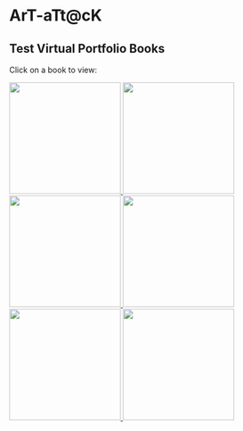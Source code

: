 # ArT-aTt@cK

## Test Virtual Portfolio Books

Click on a book to view:

<p float="left">
    <a href="https://shellywell123.github.io/The-Shenanigans-of-Shellywell123/shenanigan/Test%20Book/index.html">
        <img src="https://shellywell123.github.io/The-Shenanigans-of-Shellywell123/shenanigan/sketchbooks/Covers/Unit-1A.jpg" width="200" />
    </a>
    <a href="https://shellywell123.github.io/The-Shenanigans-of-Shellywell123/shenanigan/Test%20Book/index.html">
        <img src="https://shellywell123.github.io/The-Shenanigans-of-Shellywell123/shenanigan/sketchbooks/Covers/Unit-1B.jpg" width="200" />
    </a>
    <a href="https://shellywell123.github.io/The-Shenanigans-of-Shellywell123/shenanigan/Test%20Book/index.html">
        <img src="https://shellywell123.github.io/The-Shenanigans-of-Shellywell123/shenanigan/sketchbooks/Covers/Unit-2.jpg" width="200" />
    </a>
    <a href="https://shellywell123.github.io/The-Shenanigans-of-Shellywell123/shenanigan/Test%20Book/index.html">
        <img src="https://shellywell123.github.io/The-Shenanigans-of-Shellywell123/shenanigan/sketchbooks/Covers/Unit-4.jpg" width="200" />
    </a>
    <a href="https://shellywell123.github.io/The-Shenanigans-of-Shellywell123/shenanigan/Test%20Book/index.html">
        <img src="https://shellywell123.github.io/The-Shenanigans-of-Shellywell123/shenanigan/sketchbooks/Covers/Unit-X.jpg" width="200" />
    </a>
    <a href="https://shellywell123.github.io/The-Shenanigans-of-Shellywell123/shenanigan/Test%20Book/index.html">
        <img src="https://shellywell123.github.io/The-Shenanigans-of-Shellywell123/shenanigan/sketchbooks/Covers/Unit-Y.jpg" width="200" />
    </a>
</p>

